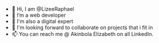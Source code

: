 - 👋 Hi, I am @LizeeRaphael
- 👀 I’m a web developer
- 🌱 I'm also a digital expert
- 💞️ I'm looking forward to collaborate on projects that i fit in
- 📫 You can reach me @ Akinbola Elizabeth on all LinkedIn.

<!---
LizeeRaphael/LizeeRaphael is a ✨ special ✨ repository because its `README.md` (this file) appears on your GitHub profile.
You can click the Preview link to take a look at your changes.
--->
